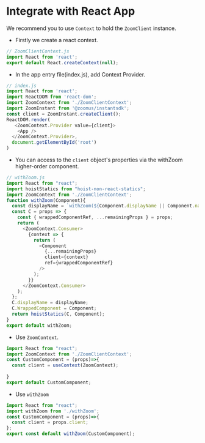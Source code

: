 # Integrate with React App

We recommend you to use `Context` to hold the `ZoomClient` instance.

- Firstly we create a react context.
```javascript
// ZoomClientContext.js
import React from 'react';
export default React.createContext(null);
```

- In the app entry file(index.js), add Context Provider.
```javascript
// index.js
import React from 'react';
import ReactDOM from 'react-dom';
import ZoomContext from './ZoomClientContext';
import ZoomInstant from '@zoomus/instantsdk';
const client = ZoomInstant.createClient();
ReactDOM.render(
   <ZoomContext.Provider value={client}>
    <App />
  </ZoomContext.Provider>,
  document.getElementById('root')
)
```

- You can access to the `client` object's properties via the withZoom higher-order component.
```javascript
// withZoom.js
import React from "react";
import hoistStatics from "hoist-non-react-statics";
import ZoomContext from './ZoomClientContext';
function withZoom(Component){
  const displayName = `withZoom(${Component.displayName || Component.name})`;
  const C = props => {
    const { wrappedComponentRef, ...remainingProps } = props;
    return (
      <ZoomContext.Consumer>
        {context => {
          return (
            <Component
              {...remainingProps}
              client={context}
              ref={wrappedComponentRef}
            />
          );
        }}
      </ZoomContext.Consumer>
    );
  };
  C.displayName = displayName;
  C.WrappedComponent = Component;
  return hoistStatics(C, Component);
}
export default withZoom;
```

- Use `ZoomContext`.
```javascript
import React from "react";
import ZoomContext from './ZoomClientContext';
const CustomComponent = (props)=>{
  const client = useContext(ZoomContext);
  
}
export default CustomComponent;
```

- Use `withZoom `
```javascript
import React from "react";
import withZoom from './withZoom';
const CustomComponent = (props)=>{
  const client = props.client;
};
export const default withZoom(CustomComponent);
```
